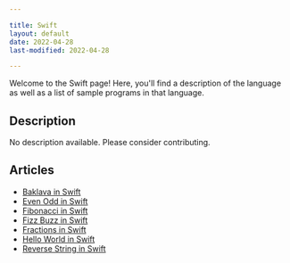 ```yaml
---

title: Swift
layout: default
date: 2022-04-28
last-modified: 2022-04-28

---
```


Welcome to the Swift page! Here, you'll find a description of the language as well as a list of sample programs in that language.

## Description

No description available. Please consider contributing.

## Articles

- [Baklava in Swift](https://sampleprograms.io/projects/baklava/swift)
- [Even Odd in Swift](https://sampleprograms.io/projects/even-odd/swift)
- [Fibonacci in Swift](https://sampleprograms.io/projects/fibonacci/swift)
- [Fizz Buzz in Swift](https://sampleprograms.io/projects/fizz-buzz/swift)
- [Fractions in Swift](https://sampleprograms.io/projects/fractions/swift)
- [Hello World in Swift](https://sampleprograms.io/projects/hello-world/swift)
- [Reverse String in Swift](https://sampleprograms.io/projects/reverse-string/swift)